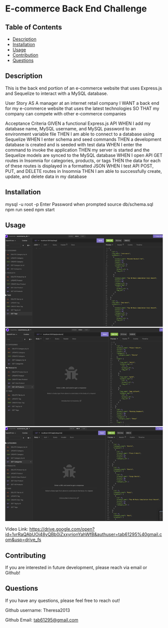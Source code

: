 # E-commerce Back End Challenge

## Table of Contents

- [Description](#description)
- [Installation](#installation)
- [Usage](#usage)
- [Contribution](#contribution)
- [Questions](#questions)

## Description

This is the back end portion of an e-commerce website that uses Express.js and Sequelize to interact with a MySQL database.

User Story
AS A manager at an internet retail company
I WANT a back end for my e-commerce website that uses the latest technologies
SO THAT my company can compete with other e-commerce companies

Acceptance Criteria
GIVEN a functional Express.js API
WHEN I add my database name, MySQL username, and MySQL password to an environment variable file
THEN I am able to connect to a database using Sequelize
WHEN I enter schema and seed commands
THEN a development database is created and is seeded with test data
WHEN I enter the command to invoke the application
THEN my server is started and the Sequelize models are synced to the MySQL database
WHEN I open API GET routes in Insomnia for categories, products, or tags
THEN the data for each of these routes is displayed in a formatted JSON
WHEN I test API POST, PUT, and DELETE routes in Insomnia
THEN I am able to successfully create, update, and delete data in my database

## Installation

mysql -u root -p
Enter Password when prompted
source db/schema.sql
npm run seed
npm start

## Usage

![Demo](./images/Screenshot1.png)
![Demo](./images/Screenshot2.png)
![Demo](./images/Screenshot3.png)

Video Link: https://drive.google.com/open?id=1vrRaQAbUOi48yQBb0iZxxyrionYahWfB&authuser=tab61295%40gmail.com&usp=drive_fs

## Contributing

If you are interested in future development, please reach via email or Github!

## Questions

If you have any questions, please feel free to reach out!

Github username: Theresa2013

Github Email: tab61295@gmail.com
